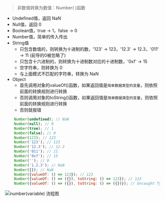 > 非数值转换为数值：Number( )函数

- Undefined值，返回 NaN
- Null值，返回 0
- Boolean值，true -> 1，false -> 0
- Number值，简单的传入传出
- String值
    - 只包含数值的，则转换为十进制的数，'123' -> 123，'12.3' -> 12.3，'011' -> 11 (前导的0被忽略了)
    - 只包含十六进制的，则转换为十进制数对应的十进制数，'0xf' -> 15
    - 空字符串，则转换为 0
    - 与上面模式不匹配的字符串，转换为 NaN
- Object
    - 首先调用对象的valueOf()函数，如果返回值是`简单数据类型的变量`，则依照前面的转换规则进行转换
    - 否则调用对象的toString()函数，如果返回值是`简单数据类型的变量`，则依照前面的转换规则进行转换
    - 否则就报错
```javascript
    Number(undefined); // NaN
    Number(null); // 0
    Number(true); // 1
    Number(false); // 0
    Number(123); // 123
    Number('123'); // 123
    Number('12.3'); // 12.3
    Number('011'); // 11
    Number('0xf'); // 15
    Number(''); // 0
    Number('1.2.3'); // NaN
    Number({}); // NaN
    Number({valueOf: () => 123}); // 123
    Number({valueOf: () => ({}), toString: () => 123}); // 123
    Number({valueOf: () => ({}), toString: () => ({})}); // Uncaught TypeError: Cannot convert object to primitive value
```

![number(variable) 流程图](https://i.loli.net/2019/07/30/5d3ff67a469d625784.png "number(variable) 流程图")